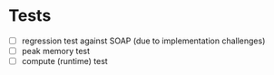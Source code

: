 # Tests

- [ ] regression test against SOAP (due to implementation challenges)
- [ ] peak memory test
- [ ] compute (runtime) test
